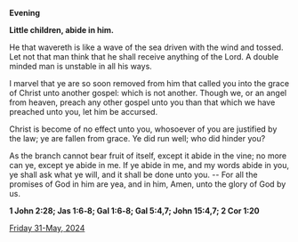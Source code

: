 **Evening**

**Little children, abide in him.**
 
He that wavereth is like a wave of the sea driven with the wind and tossed. Let not that man think that he shall receive anything of the Lord. A double minded man is unstable in all his ways.
 
I marvel that ye are so soon removed from him that called you into the grace of Christ unto another gospel: which is not another. Though we, or an angel from heaven, preach any other gospel unto you than that which we have preached unto you, let him be accursed.
 
Christ is become of no effect unto you, whosoever of you are justified by the law; ye are fallen from grace. Ye did run well; who did hinder you?
 
As the branch cannot bear fruit of itself, except it abide in the vine; no more can ye, except ye abide in me. If ye abide in me, and my words abide in you, ye shall ask what ye will, and it shall be done unto you. -- For all the promises of God in him are yea, and in him, Amen, unto the glory of God by us.  

**1 John 2:28; Jas 1:6‑8; Gal 1:6‑8; Gal 5:4,7; John 15:4,7; 2 Cor 1:20**

[Friday 31-May, 2024](https://t.me/daily_light)
